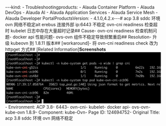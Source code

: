 ---kind:   - Troubleshootingproducts:    - Alauda Container Platform   - Alauda DevOps   - Alauda AI   - Alauda Application Services   - Alauda Service Mesh   - Alauda Developer PortalProductsVersion:   - 4.1.0,4.2.x---<!-- A type of document that involves encountering a fault, diag...it, performing root cause analysis, and providing solutions. --># acp 3.8 sddc 环境 ovn 网络不稳定ait erebus 连接外部 ip:6443 不稳定 ovn-cni readiness 检查超时 kubelet 日志中存在大量超时记录## Cause- ovn-cni readiness 检查机制问题- docker api 性能问题- ovs-ovn 组件不稳定导致频繁重启## Resolution- 升级 kubeovn 到 1.8.11 版本## [workaround]- 将 ovn-cni readiness check 改为 httpget 方式## [Related Information]**Screenshots**![](assets/acp-3-8-sddc-huan-jing-ovn-wang-luo-bu-wen-ding/image2022-9-13_18-20-10.png)- Environment: ACP 3.8- 6443- ovn-cni- kubelet- docker api- ovs-ovn- kube-ovn 1.8.9- Component: kube-Ovn- Page ID: 124694752- Original Title: acp 3.8 sddc 环境 ovn 网络不稳定